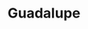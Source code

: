 ---
layout: recipe
title: Guadalupe
category: North American - Bourbon
aged: NAS
abv: 53.5
distillery: Garrison Brothers
distillery-location: Texas, USA
nose:
palate:
finish:
tag:
    - bourbon
    - whiskey
---
